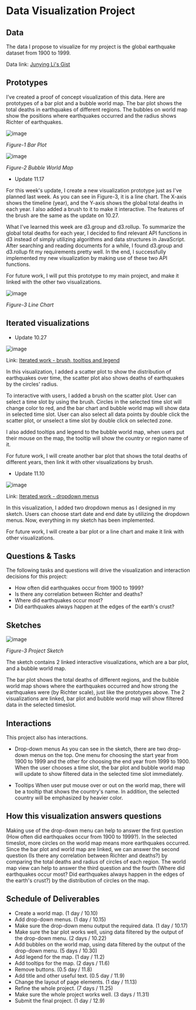 # Data Visualization Project

## Data

The data I propose to visualize for my project is the global earthquake dataset from 1900 to 1999.

Data link: [Junying Li's Gist](https://gist.github.com/Junying-Li/72ef4641efd6b4abf371f5d9f4267a56)

## Prototypes

I’ve created a proof of concept visualization of this data. Here are prototypes of a bar plot and a bubble world map. The bar plot shows the total deaths in earthquakes of different regions. The bubbles on world map show the positions where earthquakes occurred and the radius shows Richter of earthquakes.

![image](project-prototype.PNG)

*Figure-1 Bar Plot*

![image](map-prototype.PNG)

*Figure-2 Bubble World Map*

- Update 11.17

For this week's update, I create a new visualization prototype just as I've planned last week. As you can see in Figure-3, it is a line chart. The X-axis shows the timeline (year), and the Y-axis shows the global total deaths in each year. I also added a brush to it to make it interactive. The features of the brush are the same as the update on 10.27. 

What I've learned this week are d3.group and d3.rollup. To summarize the global total deaths for each year, I decided to find relevant API functions in d3 instead of simply utilizing algorithms and data structures in JavaScript. After searching and reading documents for a while, I found d3.group and d3.rollup fit my requirements pretty well. In the end, I successfully implemented my new visualization by making use of these two API functions.

For future work, I will put this prototype to my main project, and make it linked with the other two visualizations.

![image](lineChart.PNG)

*Figure-3 Line Chart*

## Iterated visualizations

- Update 10.27

![image](iterated_brush_tooltips.PNG)

Link: [Iterated work - brush, tooltips and legend](https://vizhub.com/Junying-Li/c51fe87e3c5d48a4b5794ec903f35da4)

In this visualization, I added a scatter plot to show the distribution of earthquakes over time, the scatter plot also shows deaths of earthquakes by the circles' radius. 

To interactive with users, I added a brush on the scatter plot. User can select a time slot by using the brush. Circles in the selected time slot will change color to red, and the bar chart and bubble world map will show data in selected time slot. User can also select all data points by double click the scatter plot, or unselect a time slot by double click on selected zone.

I also added tooltips and legend to the bubble world map, when users put their mouse on the map, the tooltip will show the country or region name of it.

For future work, I will create another bar plot that shows the total deaths of different years, then link it with other visualizations by brush.

- Update 11.10

![image](dropdown.png)

Link: [Iterated work - dropdown menus](https://vizhub.com/Junying-Li/b7235be55f544d108affb47ca80fbb16)

In this visualization, I added two dropdown menus as I designed in my sketch. Users can choose start date and end date by utilizing the dropdown menus. Now, everything in my sketch has been implemented. 

For future work, I will create a bar plot or a line chart and make it link with other visualizations.

## Questions & Tasks

The following tasks and questions will drive the visualization and interaction decisions for this project:
* How often did earthquakes occur from 1900 to 1999? 
* Is there any correlation between Richter and deaths?
* Where did earthquakes occur most? 
* Did earthquakes always happen at the edges of the earth's crust?

## Sketches

![image](finalSketch.png)

*Figure-3 Project Sketch*

The sketch contains 2 linked interactive visualizations, which are a bar plot, and a bubble world map. 

The bar plot shows the total deaths of different regions, and the bubble world map shows where the earthquakes occurred and how strong the earthquakes were (by Richter scale), just like the prototypes above. The 2 visualizations are linked, bar plot and bubble world map will show filtered data in the selected timeslot. 

## Interactions

This project also has interactions. 

- Drop-down menus
As you can see in the sketch, there are two drop-down menus on the top. One menu for choosing the start year from 1900 to 1999 and the other for choosing the end year from 1999 to 1900. When the user chooses a time slot, the bar plot and bubble world map will update to show filtered data in the selected time slot immediately.

- Tooltips
When user put mouse over or out on the world map, there will be a tooltip that shows the country's name. In addition, the selected country will be emphasized by heavier color.

## How this visualization answers questions

Making use of the drop-down menu can help to answer the first question (How often did earthquakes occur from 1900 to 1999?). In the selected timeslot, more circles on the world map means more earthquakes occurred. Since the bar plot and world map are linked, we can answer the second question (Is there any correlation between Richter and deaths?) by comparing the total deaths and radius of circles of each region. The world map view can help to answer the third question and the fourth (Where did earthquakes occur most? Did earthquakes always happen in the edges of the earth's crust?) by the distribution of circles on the map.


## Schedule of Deliverables

- Create a world map. (1 day / 10.10)
- Add drop-down menus. (1 day / 10.15)
- Make sure the drop-down menu output the required data. (1 day / 10.17)
- Make sure the bar plot works well, using data filtered by the output of the drop-down menu. (2 days / 10.22)
- Add bubbles on the world map, using data filtered by the output of the drop-down menu. (5 days / 10.30)
- Add legend for the map. (1 day / 11.2)
- Add tooltips for the map. (2 days / 11.6)
- Remove buttons. (0.5 day / 11.8)
- Add title and other useful text. (0.5 day / 11.9)
- Change the layout of page elements. (1 day / 11.13)
- Refine the whole project. (7 days / 11.25)
- Make sure the whole project works well. (3 days / 11.31)
- Submit the final project. (1 day / 12.9)
